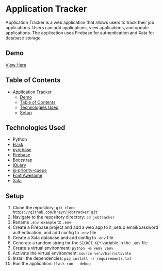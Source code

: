 # Application Tracker

Application Tracker is a web application that allows users to track their job applications. Users can add applications, view applications, and update applications. The application uses Firebase for authentication and Xata for database storage.

## Demo

[View Here](https://jobtracker.breyr.dev/)

## Table of Contents

- [Application Tracker](#application-tracker)
  - [Demo](#demo)
  - [Table of Contents](#table-of-contents)
  - [Technologies Used](#technologies-used)
  - [Setup](#setup)

## Technologies Used

- Python
- [Flask](https://flask.palletsprojects.com/en/3.0.x/)
- [pyrebase](https://github.com/nhorvath/Pyrebase4)
- [Firebase](https://firebase.google.com/)
- [Bootstrap](https://getbootstrap.com/)
- [jQuery](https://jquery.com/)
- [js-priority-queue](https://www.jsdelivr.com/package/npm/js-priority-queue)
- [Font Awesome](https://fontawesome.com/)
- [Xata](https://xata.io/)

## Setup

1. Clone the repository: `git clone https://github.com/breyr/jobtracker.git`
2. Navigate to the repository directory: `cd jobtracker`
3. Rename `.env.example` to `.env`
4. Create a Firebase project and add a web app to it, setup email/password authentication, and add config to `.env` file
5. Create a Xata database and add config to `.env` file
6. Generate a random string for the `SECRET_KEY` variable in the `.env` file
7. Create a virtual environment: `python -m venv venv`
8. Activate the virtual environment: `source venv/bin/activate`
9. Install the dependencies: `pip install -r requirements.txt`
10. Run the application: `flask run --debug`
